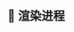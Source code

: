 <!--
 * @Author: fzf404
 * @Date: 2022-09-23 20:37:31
 * @LastEditors: fzf404 hi@fzf404.art
 * @LastEditTime: 2022-10-21 22:28:17
 * @Description: 功能封装
-->

## 🎇 渲染进程
